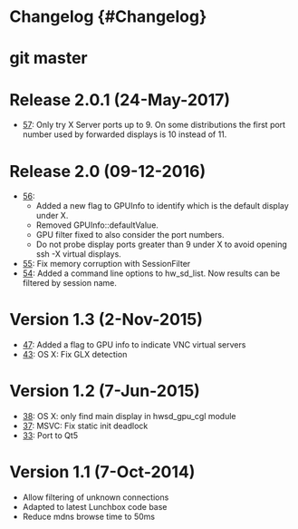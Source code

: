 Changelog {#Changelog}
=========

# git master

# Release 2.0.1 (24-May-2017)

* [57](https://github.com/Eyescale/hwsd/pull/57):
  Only try X Server ports up to 9. On some distributions the first port number
  used by forwarded displays is 10 instead of 11.

# Release 2.0 (09-12-2016)

* [56](https://github.com/Eyescale/hwsd/pull/56):
  - Added a new flag to GPUInfo to identify which is the default display under X.
  - Removed GPUInfo::defaultValue.
  - GPU filter fixed to also consider the port numbers.
  - Do not probe display ports greater than 9 under X to avoid opening ssh -X
    virtual displays.
* [55](https://github.com/Eyescale/hwsd/pull/55): Fix memory corruption
  with SessionFilter
* [54](https://github.com/Eyescale/hwsd/pull/54): Added a command line options
  to hw_sd_list. Now results can be filtered by session name.

# Version 1.3 (2-Nov-2015)

* [47](https://github.com/Eyescale/hwsd/pull/47): Added a flag to GPU
  info to indicate VNC virtual servers
* [43](https://github.com/Eyescale/hwsd/pull/43): OS X: Fix GLX detection

# Version 1.2 (7-Jun-2015)

* [38](https://github.com/Eyescale/hwsd/pull/38): OS X: only find main
  display in hwsd_gpu_cgl module
* [37](https://github.com/Eyescale/hwsd/pull/37): MSVC: Fix static init deadlock
* [33](https://github.com/Eyescale/hwsd/pull/33): Port to Qt5

# Version 1.1 (7-Oct-2014)

* Allow filtering of unknown connections
* Adapted to latest Lunchbox code base
* Reduce mdns browse time to 50ms

